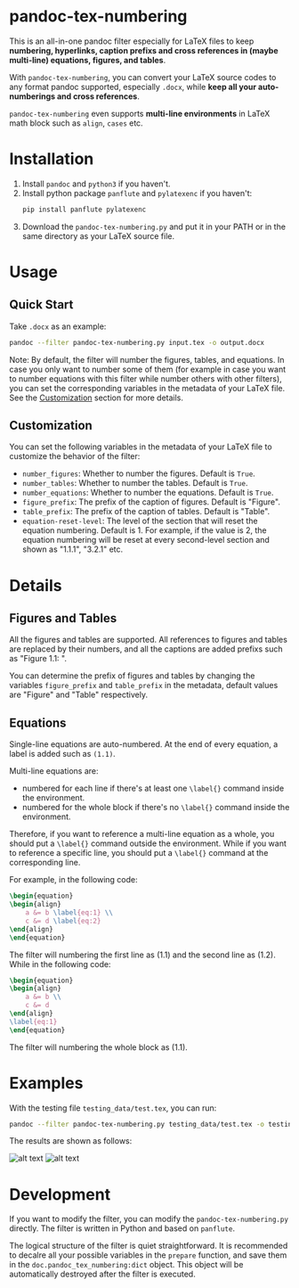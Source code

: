# pandoc-tex-numbering
This is an all-in-one pandoc filter especially for LaTeX files to keep **numbering, hyperlinks, caption prefixs and cross references in (maybe multi-line) equations, figures, and tables**.

With `pandoc-tex-numbering`, you can convert your LaTeX source codes to any format pandoc supported, especially `.docx`, while **keep all your auto-numberings and cross references**. 

`pandoc-tex-numbering` even supports **multi-line environments** in LaTeX math block such as `align`, `cases` etc.

# Installation

1. Install `pandoc` and `python3` if you haven't.
2. Install python package `panflute` and `pylatexenc` if you haven't:
    ```bash
    pip install panflute pylatexenc
    ```
3. Download the `pandoc-tex-numbering.py` and put it in your PATH or in the same directory as your LaTeX source file.

# Usage

## Quick Start

Take `.docx` as an example:

```bash
pandoc --filter pandoc-tex-numbering.py input.tex -o output.docx
```

Note: By default, the filter will number the figures, tables, and equations. In case you only want to number some of them (for example in case you want to number equations with this filter while number others with other filters), you can set the corresponding variables in the metadata of your LaTeX file. See the [Customization](#customization) section for more details.

## Customization

You can set the following variables in the metadata of your LaTeX file to customize the behavior of the filter:

- `number_figures`: Whether to number the figures. Default is `True`.
- `number_tables`: Whether to number the tables. Default is `True`.
- `number_equations`: Whether to number the equations. Default is `True`.
- `figure_prefix`: The prefix of the caption of figures. Default is "Figure".
- `table_prefix`: The prefix of the caption of tables. Default is "Table".
- `equation-reset-level`: The level of the section that will reset the equation numbering. Default is 1. For example, if the value is 2, the equation numbering will be reset at every second-level section and shown as "1.1.1", "3.2.1" etc.

# Details

## Figures and Tables

All the figures and tables are supported. All references to figures and tables are replaced by their numbers, and all the captions are added prefixs such as "Figure 1.1: ".

You can determine the prefix of figures and tables by changing the variables `figure_prefix` and `table_prefix` in the metadata, default values are "Figure" and "Table" respectively.

## Equations

Single-line equations are auto-numbered. At the end of every equation, a label is added such as `(1.1)`.

Multi-line equations are:

- numbered for each line if there's at least one `\label{}` command inside the environment.
- numbered for the whole block if there's no `\label{}` command inside the environment.

Therefore, if you want to reference a multi-line equation as a whole, you should put a `\label{}` command outside the environment. While if you want to reference a specific line, you should put a `\label{}` command at the corresponding line.

For example, in the following code:
    
```latex
\begin{equation}
\begin{align}
    a &= b \label{eq:1} \\
    c &= d \label{eq:2}
\end{align}
\end{equation}
```

The filter will numbering the first line as (1.1) and the second line as (1.2). While in the following code:

```latex
\begin{equation}
\begin{align}
    a &= b \\
    c &= d
\end{align}
\label{eq:1}
\end{equation}
```

The filter will numbering the whole block as (1.1).

# Examples

With the testing file `testing_data/test.tex`, you can run:

```bash
pandoc --filter pandoc-tex-numbering.py testing_data/test.tex -o testing_data/test.docx
```

The results are shown as follows:

![alt text](https://github.com/fncokg/pandoc-tex-numbering/blob/main/images/output-page1.jpg?raw=true)
![alt text](https://github.com/fncokg/pandoc-tex-numbering/blob/main/images/output-page2.jpg?raw=true)

# Development

If you want to modify the filter, you can modify the `pandoc-tex-numbering.py` directly. The filter is written in Python and based on `panflute`.

The logical structure of the filter is quiet straightforward. It is recommended to decalre all your possible variables in the `prepare` function, and save them in the `doc.pandoc_tex_numbering:dict` object. This object will be automatically destroyed after the filter is executed.